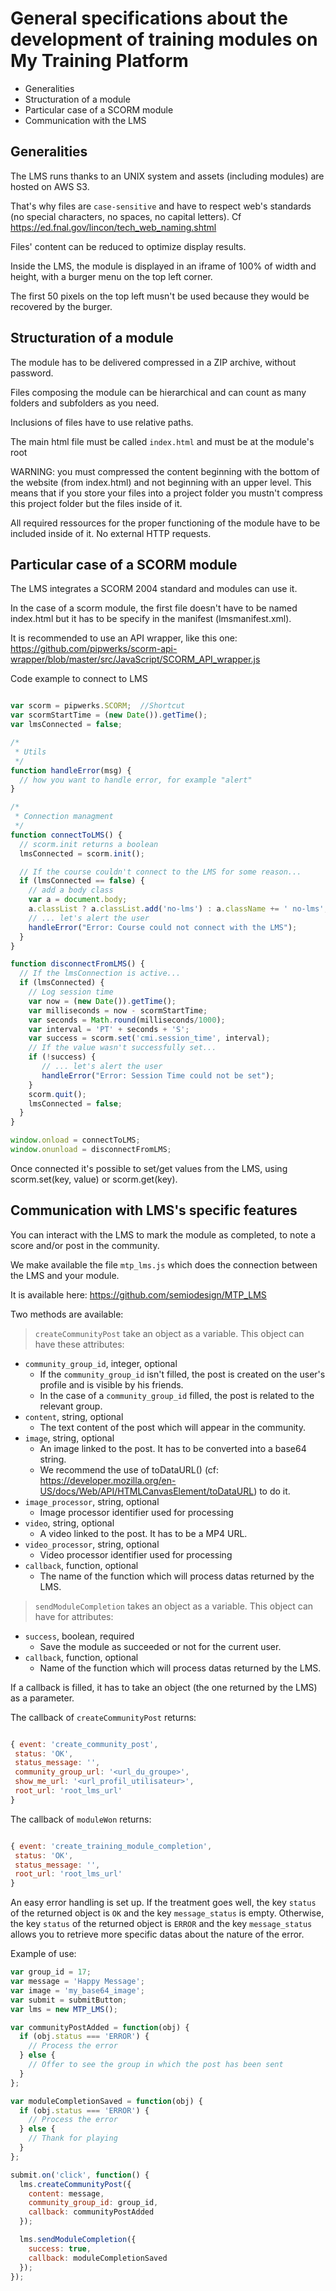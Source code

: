 # General specifications about the development of training modules on My Training Platform

- Generalities
- Structuration of a module
- Particular case of a SCORM module
- Communication with the LMS

## Generalities

The LMS runs thanks to an UNIX system and assets (including modules) are hosted on AWS S3.

That's why files are `case-sensitive` and have to respect web's standards (no special characters, no spaces, no capital letters). Cf https://ed.fnal.gov/lincon/tech_web_naming.shtml

Files' content can be reduced to optimize display results.

Inside the LMS, the module is displayed in an iframe of 100% of width and height, with a burger menu on the top left corner.

The first 50 pixels on the top left musn't be used because they would be recovered by the burger.


## Structuration of a module

The module has to be delivered compressed in a ZIP archive, without password.

Files composing the module can be hierarchical and can count as many folders and subfolders as you need.

Inclusions of files have to use relative paths.

The main html file must be called `index.html` and must be at the module's root

WARNING: you must compressed the content beginning with the bottom of the website (from index.html) and not beginning with an upper level. This means that if you store your files into a project folder you mustn't compress this project folder but the files inside of it.

All required ressources for the proper functioning of the module have to be included inside of it. No external HTTP requests.


## Particular case of a SCORM module

The LMS integrates a SCORM 2004 standard and modules can use it.

In the case of a scorm module, the first file doesn't have to be named index.html but it has to be specify in the manifest (lmsmanifest.xml).

It is recommended to use an API wrapper, like this one: https://github.com/pipwerks/scorm-api-wrapper/blob/master/src/JavaScript/SCORM_API_wrapper.js


Code example to connect to LMS

```javascript

var scorm = pipwerks.SCORM;  //Shortcut
var scormStartTime = (new Date()).getTime();
var lmsConnected = false;

/*
 * Utils
 */
function handleError(msg) {
  // how you want to handle error, for example "alert"
}

/*
 * Connection managment
 */
function connectToLMS() {
  // scorm.init returns a boolean
  lmsConnected = scorm.init();

  // If the course couldn't connect to the LMS for some reason...
  if (lmsConnected == false) {
    // add a body class
    var a = document.body;
    a.classList ? a.classList.add('no-lms') : a.className += ' no-lms';
    // ... let's alert the user
    handleError("Error: Course could not connect with the LMS");
  }
}

function disconnectFromLMS() {
  // If the lmsConnection is active...
  if (lmsConnected) {
    // Log session time
    var now = (new Date()).getTime();
    var milliseconds = now - scormStartTime;
    var seconds = Math.round(milliseconds/1000);
    var interval = 'PT' + seconds + 'S';
    var success = scorm.set('cmi.session_time', interval);
    // If the value wasn't successfully set...
    if (!success) {
       // ... let's alert the user
       handleError("Error: Session Time could not be set");
    }
    scorm.quit();
    lmsConnected = false;
  }
}

window.onload = connectToLMS;
window.onunload = disconnectFromLMS;

```

Once connected it's possible to set/get values from the LMS, using scorm.set(key, value) or scorm.get(key).

## Communication with LMS's specific features

You can interact with the LMS to mark the module as completed, to note a score and/or post in the community.

We make available the file `mtp_lms.js` which does the connection between the LMS and your module.

It is available here: https://github.com/semiodesign/MTP_LMS

Two methods are available:

> `createCommunityPost` take an object as a variable. This object can have these attributes:

- `community_group_id`, integer, optional
  - If the `community_group_id` isn't filled, the post is created on the user's profile and is visible by his friends.
  - In the case of a `community_group_id` filled, the post is related to the relevant group.
- `content`, string, optional
  - The text content of the post which will appear in the community.
- `image`, string, optional
  - An image linked to the post. It has to be converted into a base64 string.
  - We recommend the use of toDataURL() (cf: https://developer.mozilla.org/en-US/docs/Web/API/HTMLCanvasElement/toDataURL) to do it.
- `image_processor`, string, optional
  - Image processor identifier used for processing
- `video`, string, optional
  - A video linked to the post. It has to be a MP4 URL.
- `video_processor`, string, optional
  - Video processor identifier used for processing
- `callback`, function, optional
  - The name of the function which will process datas returned by the LMS.

> `sendModuleCompletion` takes an object as a variable. This object can have for attributes:

- `success`, boolean, required
  - Save the module as succeeded or not for the current user.
- `callback`, function, optional
  - Name of the function which will process datas returned by the LMS.

If a callback is filled, it has to take an object (the one returned by the LMS) as a parameter.

The callback of `createCommunityPost` returns:

```javascript

{ event: 'create_community_post',
 status: 'OK',
 status_message: '',
 community_group_url: '<url_du_groupe>',
 show_me_url: '<url_profil_utilisateur>',
 root_url: 'root_lms_url'
}

```

The callback of `moduleWon` returns:

```javascript

{ event: 'create_training_module_completion',
 status: 'OK',
 status_message: '',
 root_url: 'root_lms_url'
}

```

An easy error handling is set up.
If the treatment goes well, the key `status` of the returned object is `OK` and the key `message_status` is empty.
Otherwise, the key `status` of the returned object is `ERROR` and the key `message_status` allows you to retrieve more specific datas about the nature of the error.

Example of use:

```javascript
var group_id = 17;
var message = 'Happy Message';
var image = 'my_base64_image';
var submit = submitButton;
var lms = new MTP_LMS();

var communityPostAdded = function(obj) {
  if (obj.status === 'ERROR') {
    // Process the error
  } else {
    // Offer to see the group in which the post has been sent
  }
};

var moduleCompletionSaved = function(obj) {
  if (obj.status === 'ERROR') {
    // Process the error
  } else {
    // Thank for playing
  }
};

submit.on('click', function() {
  lms.createCommunityPost({
    content: message,
    community_group_id: group_id,
    callback: communityPostAdded
  });

  lms.sendModuleCompletion({
    success: true,
    callback: moduleCompletionSaved
  });
});

```
